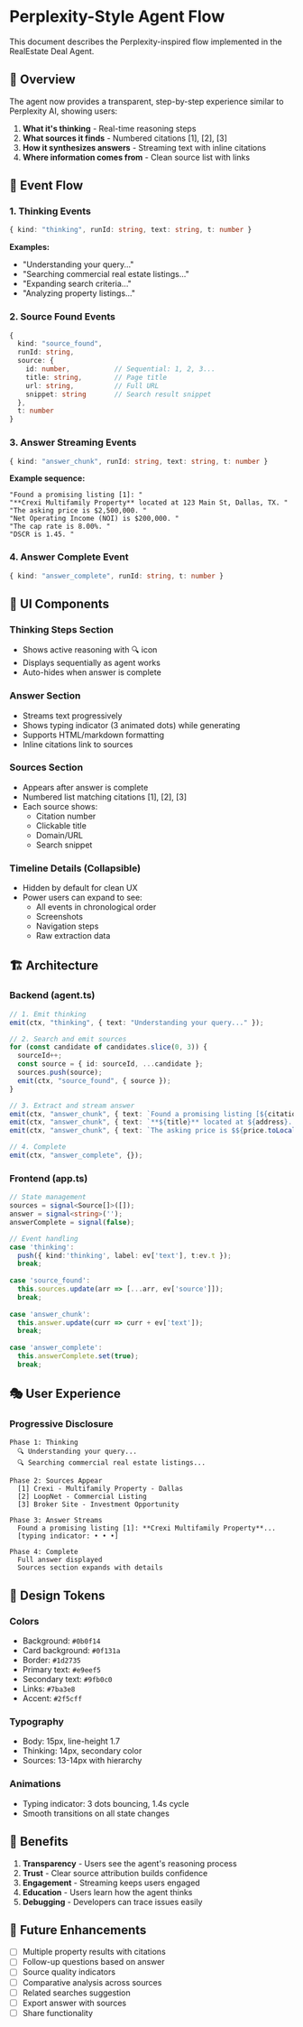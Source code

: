# Perplexity-Style Agent Flow

This document describes the Perplexity-inspired flow implemented in the RealEstate Deal Agent.

## 🎯 Overview

The agent now provides a transparent, step-by-step experience similar to Perplexity AI, showing users:
1. **What it's thinking** - Real-time reasoning steps
2. **What sources it finds** - Numbered citations [1], [2], [3]
3. **How it synthesizes answers** - Streaming text with inline citations
4. **Where information comes from** - Clean source list with links

## 🔄 Event Flow

### 1. Thinking Events
```typescript
{ kind: "thinking", runId: string, text: string, t: number }
```
**Examples:**
- "Understanding your query..."
- "Searching commercial real estate listings..."
- "Expanding search criteria..."
- "Analyzing property listings..."

### 2. Source Found Events
```typescript
{ 
  kind: "source_found", 
  runId: string, 
  source: { 
    id: number,           // Sequential: 1, 2, 3...
    title: string,        // Page title
    url: string,          // Full URL
    snippet: string       // Search result snippet
  }, 
  t: number 
}
```

### 3. Answer Streaming Events
```typescript
{ kind: "answer_chunk", runId: string, text: string, t: number }
```
**Example sequence:**
```
"Found a promising listing [1]: "
"**Crexi Multifamily Property** located at 123 Main St, Dallas, TX. "
"The asking price is $2,500,000. "
"Net Operating Income (NOI) is $200,000. "
"The cap rate is 8.00%. "
"DSCR is 1.45. "
```

### 4. Answer Complete Event
```typescript
{ kind: "answer_complete", runId: string, t: number }
```

## 🎨 UI Components

### Thinking Steps Section
- Shows active reasoning with 🔍 icon
- Displays sequentially as agent works
- Auto-hides when answer is complete

### Answer Section
- Streams text progressively
- Shows typing indicator (3 animated dots) while generating
- Supports HTML/markdown formatting
- Inline citations link to sources

### Sources Section
- Appears after answer is complete
- Numbered list matching citations [1], [2], [3]
- Each source shows:
  - Citation number
  - Clickable title
  - Domain/URL
  - Search snippet

### Timeline Details (Collapsible)
- Hidden by default for clean UX
- Power users can expand to see:
  - All events in chronological order
  - Screenshots
  - Navigation steps
  - Raw extraction data

## 🏗️ Architecture

### Backend (agent.ts)
```typescript
// 1. Emit thinking
emit(ctx, "thinking", { text: "Understanding your query..." });

// 2. Search and emit sources
for (const candidate of candidates.slice(0, 3)) {
  sourceId++;
  const source = { id: sourceId, ...candidate };
  sources.push(source);
  emit(ctx, "source_found", { source });
}

// 3. Extract and stream answer
emit(ctx, "answer_chunk", { text: `Found a promising listing [${citationNum}]: ` });
emit(ctx, "answer_chunk", { text: `**${title}** located at ${address}. ` });
emit(ctx, "answer_chunk", { text: `The asking price is $${price.toLocaleString()}. ` });

// 4. Complete
emit(ctx, "answer_complete", {});
```

### Frontend (app.ts)
```typescript
// State management
sources = signal<Source[]>([]);
answer = signal<string>('');
answerComplete = signal(false);

// Event handling
case 'thinking':
  push({ kind:'thinking', label: ev['text'], t:ev.t });
  break;
  
case 'source_found':
  this.sources.update(arr => [...arr, ev['source']]);
  break;
  
case 'answer_chunk':
  this.answer.update(curr => curr + ev['text']);
  break;
  
case 'answer_complete':
  this.answerComplete.set(true);
  break;
```

## 🎭 User Experience

### Progressive Disclosure
```
Phase 1: Thinking
  🔍 Understanding your query...
  🔍 Searching commercial real estate listings...
  
Phase 2: Sources Appear
  [1] Crexi - Multifamily Property - Dallas
  [2] LoopNet - Commercial Listing
  [3] Broker Site - Investment Opportunity
  
Phase 3: Answer Streams
  Found a promising listing [1]: **Crexi Multifamily Property**...
  [typing indicator: • • •]
  
Phase 4: Complete
  Full answer displayed
  Sources section expands with details
```

## 🎨 Design Tokens

### Colors
- Background: `#0b0f14`
- Card background: `#0f131a`
- Border: `#1d2735`
- Primary text: `#e9eef5`
- Secondary text: `#9fb0c0`
- Links: `#7ba3e8`
- Accent: `#2f5cff`

### Typography
- Body: 15px, line-height 1.7
- Thinking: 14px, secondary color
- Sources: 13-14px with hierarchy

### Animations
- Typing indicator: 3 dots bouncing, 1.4s cycle
- Smooth transitions on all state changes

## 🚀 Benefits

1. **Transparency** - Users see the agent's reasoning process
2. **Trust** - Clear source attribution builds confidence
3. **Engagement** - Streaming keeps users engaged
4. **Education** - Users learn how the agent thinks
5. **Debugging** - Developers can trace issues easily

## 📝 Future Enhancements

- [ ] Multiple property results with citations
- [ ] Follow-up questions based on answer
- [ ] Source quality indicators
- [ ] Comparative analysis across sources
- [ ] Related searches suggestion
- [ ] Export answer with sources
- [ ] Share functionality
